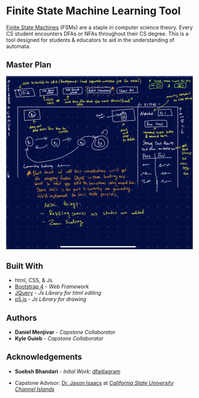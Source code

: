 # Finite State Machine Learning Tool  
[Finite State Machines](https://brilliant.org/wiki/finite-state-machines/) (FSMs) are a staple in computer science theory. Every CS student encounters DFAs or NFAs throughout their CS degree. This is a tool designed for students & educators to aid in the understanding of automata.  

## Master Plan
![Image of master plan](masterplan.jpeg)

## Built With
* html, CSS, & Js
* [Bootstrap 4](https://getbootstrap.com) - *Web Framework*
* [JQuery](https://jquery.com) - *Js Library for html editing*  
* [p5.js](https://p5js.org) - *Js Library for drawing*


## Authors
* **Daniel Menjivar** - *Capstone Collaborator* 
* **Kyle Guieb** -  *Capstone Collaborator*   

## Acknowledgements
* **Suebsh Bhandari** - *Inital Work:* [dfadiagram](https://dfadiagram.herokuapp.com)  

* Capstone Advisor: [Dr. Jason Isaacs](http://isaacs.cs.csuci.edu/index.html) at [*California State University Channel Islands*](https://www.csuci.edu)  
